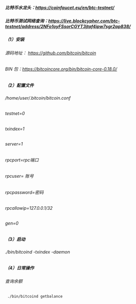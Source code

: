 

####
##### 比特币水龙头：https://coinfaucet.eu/en/btc-testnet/
##### 比特币测试网络查询：https://live.blockcypher.com/btc-testnet/address/2NFo1oyFSsorCGYT3jtaf4ipw7sgr2ap838/

##### （1）安装
###### 源码地址： https://github.com/bitcoin/bitcoin
###### BIN 包：https://bitcoincore.org/bin/bitcoin-core-0.18.0/

##### （2）配置文件
###### /home/user/.bitcoin/bitcoin.conf

###### testnet=0
###### txindex=1
###### server=1
###### rpcport=rpc端口
###### rpcuser= 账号
###### rpcpassword=密码
###### rpcallowip=127.0.0.1/32
###### gen=0

##### （3）启动
###### ./bin/bitcoind -txindex -daemon

##### （4）日常操作
###### 查询余额
` ./bin/bitcoind getbalance`


